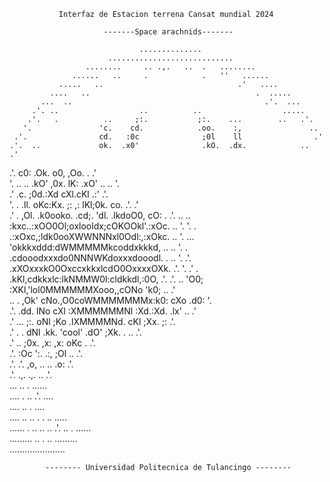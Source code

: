                Interfaz de Estacion terrena Cansat mundial 2024

                         -------Space arachnids-------

                                 ..............                                 
                          ............................                          
                     ........     .. .,.   ..  .   ........                     
                  ......   ..     .            .   ''   ......                  
               .....   ..                              .'   ....                
             ....   ..                                     .  .....             
           ...  ..                                           .'.  ...           
         .'. ..                  ..          ..                  .....          
        .'.   .          ..     ;:.           ;:.    ...        ..   .'.        
       '.               'c.    cd.            .oo.    :,               ..       
     .'.                cd.   :0c              ;0l    ll                .'      
    .'.  ..             ok.  .x0'              .kO.  .dx.            ..  .'     
   .'.                  c0:  .Ok.               o0,  ,Oo.             .   .'    
   '.  ..           ..  .kO' ,0x.               lK: .xO'  ..           ..  '.   
  .'                .c.  ;0d.:Xd                cXl.cKl  .:'               .'.  
  '.  .             .ll.  oKc:Kx.    ;:  ,:     lKl;0k.  co.            .'. .'  
 .'   .              ,Ol. .k0ooko. .cd;. 'dl. .lkdoO0,  cO:              .  .'. 
 ..  ..               :kxc..:xOO0Ol;oxlooldx;cOKOOkl'.:xOc.              ..  '. 
 '.  .                 .:xOxc,;ldk0ooXWWNNNxl0Odl:,:xOkc.                    .. 
 '. ...                   'okkkxddd:dWMMMMMkcoddxkkkd,                   ..  .. 
 '.  .                   .cdooodxxxdo0NNNWKdoxxxdooodl.                   .  .. 
 '. .'.                 .xXOxxxkO0OxccxkkxlcdO0OxxxxOXk.                 .'. '. 
 .'   .                .kKl,cdkkxlc:lkNMMW0l:cldkkdl,:0O,                   .'. 
 .'. ..               'O0; :XKl,'lol0MMMMMMXooo,,cONo 'k0;               .. .'  
  ..   .             ,Ok'  cNo.,O0coWMMMMMMMx:k0: cXo  .d0:                 '.  
  .'.               .dd.   lNo cXl :XMMMMMMNl :Xd.:Xd.  .lx'            .. .'   
   .'  ...          ;:.    oNl ;Ko .lXMMMMNd. cKl ;Xx.    ;:              .'.   
    .'  .           .      dNl .kk.  'cool'  .dO' ;Xk.     .          .. .'.    
     .'  ..                ;0x. ,x:          ,x:  oKc               .   .'.     
      .'.                   :Oc  ':.        .:,  ;Ol                .. .'.      
       .'. .'.               ,o,  ..        ..  .o:                   .'.       
         .'.                  .,.              .,.             ..   .'.         
          ...    ..                                          .  ......          
            .... .  ..                                      .'. ....            
              ....  ..                                 .     ....               
                 ....  ..  ..  .                   .   .. .....                 
                    ...... .  ..  ..  ..   .'. ..  .  ......                    
                        ......... ..  .     .. .........                        
                             ......................                             

            -------- Universidad Politecnica de Tulancingo --------